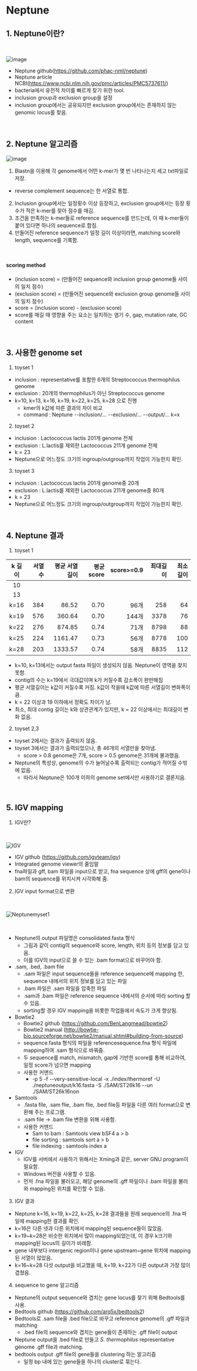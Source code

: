 Neptune
========
## 1. Neptune이란?
<br/>

![image](https://user-images.githubusercontent.com/104611489/179478062-5d99e63c-69a8-4e75-a6de-fc0a599fc989.png)
<br/>

  - Neptune github(https://github.com/phac-nml/neptune)
  - Neptune article NCBI(https://www.ncbi.nlm.nih.gov/pmc/articles/PMC5737611/)
  - bacteria에서 유전적 차이를 빠르게 찾기 위한 tool.
  - inclusion group과 exclusion group을 설정
  - inclusion group에서는 공유되지만 exclusion group에서는 존재하지 않는 genomic locus를 찾음.
<br/>

## 2. Neptune 알고리즘

![image](https://user-images.githubusercontent.com/104611489/179479234-e00be085-3106-4671-a51d-dee42e14ccb3.png)
<br/>

  1) Blastn을 이용해 각 genome에서 어떤 k-mer가 몇 번 나타나는지 세고 txt파일로 저장.
  - reverse complement sequence는 한 서열로 통합.
  2) Inclusion group에서는 일정횟수 이상 등장하고, exclusion group에서는 등장 횟수가 적은 k-mer를 찾아 점수를 매김.
  3) 조건을 만족하는 k-mer들로 reference sequence를 만드는데, 이 때 k-mer들이 붙어 있다면 하나의 sequence로 합침.
  4) 만들어진 reference sequence가 일정 길이 이상이라면, matching score와 length, sequence를 기록함.
<br/>

#### scoring method
  - (inclusion score) = (만들어진 sequence와 inclusion group genome들 사이의 일치 점수)
  - (exclusion score) = (만들어진 sequence와 exclusion group genome들 사이의 일치 점수)
  - score = (inclusion score) - (exclusion score)
  - score를 매길 때 영향을 주는 요소는 일치하는 염기 수, gap, mutation rate, GC content
<br/>

## 3. 사용한 genome set
1) toyset 1
    
  - inclusion : representative를 포함한 6개의 Streptococcus thermophilus genome
  - exclusion : 20개의 thermophilus가 아닌 Streptococcus genome
  - k=10, k=13, k=16, k=19, k=22, k=25, k=28 으로 진행
    - kmer의 k값에 따른 결과의 차이 비교
    - command : Neptune --inclusion/... --exclusion/... --output/... k=x
  
2) toyset 2
    
  - inclusion : Lactococcus lactis 201개 genome 전체
  - exclusion : L.lactis를 제외한 Lactococcus 211개 genome 전체
  - k = 23
  - Neptune으로 어느정도 크기의 ingroup/outgroup까지 작업이 가능한지 확인.

3) toyset 3

  - inclusion : Lactococcus lactis 201개 genome중 20개
  - exclusion : L.lactis를 제외한 Lactococcus 211개 genome중 80개
  - k = 23
  - Neptune으로 어느정도 크기의 ingroup/outgroup까지 작업이 가능한지 확인.
  <br/>
  
## 4. Neptune 결과
  
1) toyset 1
  
  |k 길이|서열 수|평균 서열길이|평균 score|score>=0.9|최대길이|최소길이|
  |:----:|------:|-----------:|--------:|---------:|--------:|-------:|
  |10|
  |13|
  |k=16|384|86.52|0.70|96개|258|64|
  |k=19|576|360.64|0.70|144개|3378|76|
  |k=22|276|874.85|0.74|71개|8798|88|
  |k=25|224|1161.47|0.73|56개|8778|100|
  |k=28|203|1333.57|0.74|58개|8835|112|
    
  - k=10, k=13에서는 output fasta 파일이 생성되지 않음. Neptune이 영역을 찾지 못함.
  - contig의 수는 k=19에서 극대값이며 k가 커질수록 감소폭이 완만해짐
  - 평균 서열길이는 k값이 커질수록 커짐. k값이 작을때 k값에 따른 서열길이 변화폭이 큼.
  - k = 22 이상과 19 이하에서 정확도 차이가 남.
  - 최소, 최대 contig 길이는 k와 상관관계가 있지만, k = 22 이상에서는 최대길이 변화 없음.
  
2) toyset 2,3
    
  - toyset 2에서는 결과가 출력되지 않음.
  - toyset 3에서는 결과가 출력되었으나, 총 46개의 서열만을 찾아냄.
    - score > 0.8 genome은 7개, score > 0.5 genome은 31개에 불과했음.
  - Neptune의 특성상, genome의 수가 늘어날수록 출력되는 contig가 적어질 수밖에 없음.
    - 따라서 Neptune은 100개 이하의 genome set에서만 사용하기로 결론지음.
<br/>


## 5. IGV mapping

1) IGV란?
<br/>

![IGV](https://user-images.githubusercontent.com/104611489/179492527-7ec036fa-8486-4b55-abc5-65be1fdeda5b.jpg)
<br/>
  
  - IGV github (https://github.com/igvteam/igv)
  - Integrated genome viewer의 줄임말
  - fna파일과 gff, bam 파일을 input으로 받고, fna sequence 상에 gff의 gene이나 bam의 sequence를 위치시켜 시각화해 줌.
  
2) IGV input format으로 변환
  <br/>
  
  ![Neptunemyset1](https://user-images.githubusercontent.com/104611489/179651690-11becffb-910a-4434-b220-6167c455584d.PNG)
  
  <br/>
  
  - Neptune의 output 파일명은 consolidated.fasta 형식
    - 그림과 같이 contig의 sequence와 score, length, 위치 등의 정보를 담고 있음.
    - 이를 IGV의 input으로 쓸 수 있는 .bam format으로 바꾸어야 함.
  - .sam, .bed, .bam file
    - .sam 파일은 input sequence들을 reference sequence에 mapping 한, sequence 내에서의 위치 정보를 담고 있는 파일
    - .bam 파일은 .sam 파일을 압축한 파일
    - .sam과 .bam 파일은 reference sequence 내에서의 순서에 따라 sorting 할 수 있음.
    - sorting할 경우 IGV mapping을 비롯한 작업들에서 속도가 크게 향상됨.
  - Bowtie2
    - Bowtie2 github (https://github.com/BenLangmead/bowtie2)
    - Bowtie2 manual (http://bowtie-bio.sourceforge.net/bowtie2/manual.shtml#building-from-source)
    - sequence.fasta 형식의 파일을 referencesequence.fna 형식 파일에 mapping하여 .sam 형식으로 바꿔줌.
    - 두 sequence를 match, mismatch, gap에 기반한 score를 통해 비교하여, 일정 score가 넘으면 mapping
    - 사용한 커맨드
      - -p 5 -f --very-sensitive-local -x ./index/thermoref -U ./neptuneoutput/k16.fasta -S ./SAM/ST26k16 --un ./SAM/ST26k16non
  - Samtools
    - .fasta file, .sam flie, .bam flie, .bed file등 파일을 다른 여러 format으로 변환해 주는 프로그램.
    - .sam file -> .bam file 변환을 위해 사용함.
    - 사용한 커맨드
      - Sam to bam : Samtools view bSF4 a > b
      - file sorting : samtools sort a > b
      - file indexing : samtools index a
  - IGV
    - IGV를 서버에서 사용하기 위해서는 Xming과 같은, server GNU program이 필요함.
    - Windows 버전을 사용할 수 있음.
    - 먼저 .fna 파일을 불러오고, 해당 genome의 .gff 파일이나 .bam 파일을 불러와 mapping된 위치를 확인할 수 있음.

3) IGV 결과
  
  - Neptune k=16, k=19, k=22, k=25, k=28 결과들을 원래 sequence의 .fna 파일에 mapping한 결과를 확인.
  - k=16은 다른 넷과 다른 위치에서 mapping된 sequence들이 많았음.
  - k=19~k=28은 비슷한 위치에서 많이 mapping되었는데, 이 경우 k크기와 mapping된 locus의 길이가 비례함.
  - gene 내부보다 intergenic region이나 gene upstream~gene 위치에 mapping된 서열이 많았음.
  - k=16~k=28 다섯 output을 비교했을 때, k=19, k=22가 다른 output과 가장 많이 겹쳤음.

4) sequence to gene 알고리즘
  
  - Neptune의 output sequence와 겹치는 gene locus를 찾기 위해 Bedtools를 사용.
  - Bedtools github (https://github.com/arq5x/bedtools2)
  - Bedtools로 .sam file을 .bed file으로 바꾸고 reference genome의 .gff 파일과 matching
    - .bed file의 sequence와 겹치는 gene들이 존재하는 .gff file이 output
  - Neptune output을 .bed file로 만들고 _S. thermophilus_ representative genome .gff file과 matching.
  - bedtools output .gff file의 gene들을 clustering 하는 알고리즘
    - 일정 bp 내에 있는 gene들을 하나의 cluster로 묶는다.
